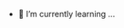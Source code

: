 - 🌱 I’m currently learning ...
<!---
Bahaa-Noseir/Bahaa-Noseir is a ✨ special ✨ repository because its `README.md` (this file) appears on your GitHub profile.
You can click the Preview link to take a look at your changes.
--->
